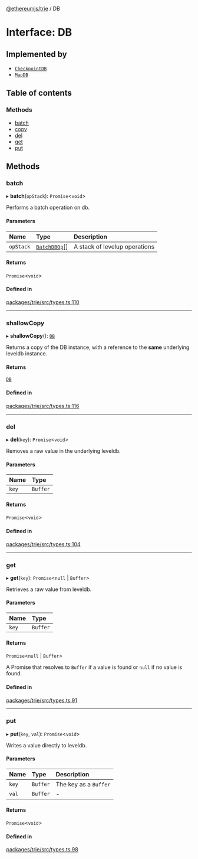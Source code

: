 [@ethereumjs/trie](../README.md) / DB

# Interface: DB

## Implemented by

- [`CheckpointDB`](../classes/CheckpointDB.md)
- [`MapDB`](../classes/MapDB.md)

## Table of contents

### Methods

- [batch](DB.md#batch)
- [copy](DB.md#copy)
- [del](DB.md#del)
- [get](DB.md#get)
- [put](DB.md#put)

## Methods

### batch

▸ **batch**(`opStack`): `Promise`<`void`\>

Performs a batch operation on db.

#### Parameters

| Name | Type | Description |
| :------ | :------ | :------ |
| `opStack` | [`BatchDBOp`](../README.md#batchdbop)[] | A stack of levelup operations |

#### Returns

`Promise`<`void`\>

#### Defined in

[packages/trie/src/types.ts:110](https://github.com/ethereumjs/ethereumjs-monorepo/blob/master/packages/trie/src/types.ts#L110)

___

### shallowCopy

▸ **shallowCopy**(): [`DB`](DB.md)

Returns a copy of the DB instance, with a reference
to the **same** underlying leveldb instance.

#### Returns

[`DB`](DB.md)

#### Defined in

[packages/trie/src/types.ts:116](https://github.com/ethereumjs/ethereumjs-monorepo/blob/master/packages/trie/src/types.ts#L116)

___

### del

▸ **del**(`key`): `Promise`<`void`\>

Removes a raw value in the underlying leveldb.

#### Parameters

| Name | Type |
| :------ | :------ |
| `key` | `Buffer` |

#### Returns

`Promise`<`void`\>

#### Defined in

[packages/trie/src/types.ts:104](https://github.com/ethereumjs/ethereumjs-monorepo/blob/master/packages/trie/src/types.ts#L104)

___

### get

▸ **get**(`key`): `Promise`<``null`` \| `Buffer`\>

Retrieves a raw value from leveldb.

#### Parameters

| Name | Type |
| :------ | :------ |
| `key` | `Buffer` |

#### Returns

`Promise`<``null`` \| `Buffer`\>

A Promise that resolves to `Buffer` if a value is found or `null` if no value is found.

#### Defined in

[packages/trie/src/types.ts:91](https://github.com/ethereumjs/ethereumjs-monorepo/blob/master/packages/trie/src/types.ts#L91)

___

### put

▸ **put**(`key`, `val`): `Promise`<`void`\>

Writes a value directly to leveldb.

#### Parameters

| Name | Type | Description |
| :------ | :------ | :------ |
| `key` | `Buffer` | The key as a `Buffer` |
| `val` | `Buffer` | - |

#### Returns

`Promise`<`void`\>

#### Defined in

[packages/trie/src/types.ts:98](https://github.com/ethereumjs/ethereumjs-monorepo/blob/master/packages/trie/src/types.ts#L98)

